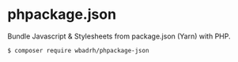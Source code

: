 # phpackage.json
Bundle Javascript &amp; Stylesheets from package.json (Yarn) with PHP.

```
$ composer require wbadrh/phpackage-json
```
